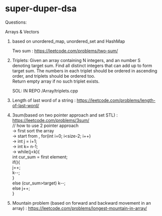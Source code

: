 # super-duper-dsa


Questions:

Arrays & Vectors

1. based on unordered_map, unordered_set and HashMap

	Two sum : https://leetcode.com/problems/two-sum/

2. Triplets:
	Given an array containing N integers, and an number S denoting target sum.
	Find all distinct integers that can add up to form target sum. The numbers in each triplet should be ordered in ascending order, and triplets should be ordered too. 	
	Return empty array if no such triplet exists.

	SOL: IN REPO /Array/triplets.cpp
	
3. Length of last word of a string  :  https://leetcode.com/problems/length-of-last-word/

4. 3sum(based on two pointer approach and set STL) : https://leetcode.com/problems/3sum/
   <br>// how to use 2 pointer approach 
   <br>-> first sort the array 
   <br>-> start from , for(int i=0; i<size-2; i++) 
   <br>-> int j = i+1;
   <br>-> int k= n-1;
   <br>-> while(j<k){
   	<br>int cur_sum = first element;
	<br>if(){
		<br>j++;
		<br>k--;
		<br>}
	<br>else (cur_sum>target) k--;
	<br>else j++;
   	<br>}
	
5. Mountain problem (based on forward and backward movement in an array) : https://leetcode.com/problems/longest-mountain-in-array/
   

